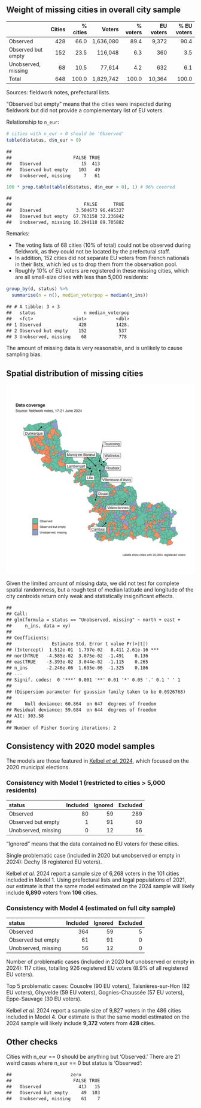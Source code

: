 ## Weight of missing cities in overall city sample

|                     | Cities | % cities |    Voters | % voters | EU voters | % EU voters |
|:--------------------|-------:|---------:|----------:|---------:|----------:|------------:|
| Observed            |    428 |     66.0 | 1,636,080 |     89.4 |     9,372 |        90.4 |
| Observed but empty  |    152 |     23.5 |   116,048 |      6.3 |       360 |         3.5 |
| Unobserved, missing |     68 |     10.5 |    77,614 |      4.2 |       632 |         6.1 |
| Total               |    648 |    100.0 | 1,829,742 |    100.0 |    10,364 |       100.0 |

Sources: fieldwork notes, prefectural lists.

“Observed but empty” means that the cities were inspected during
fieldwork but did not provide a complementary list of EU voters.

Relationship to `n_eur`:

``` r
# cities with n_eur > 0 should be 'Observed'
table(d$status, d$n_eur > 0)
```

    ##                      
    ##                       FALSE TRUE
    ##   Observed               15  413
    ##   Observed but empty    103   49
    ##   Unobserved, missing     7   61

``` r
100 * prop.table(table(d$status, d$n_eur > 0), 1) # 96% covered
```

    ##                      
    ##                           FALSE      TRUE
    ##   Observed             3.504673 96.495327
    ##   Observed but empty  67.763158 32.236842
    ##   Unobserved, missing 10.294118 89.705882

Remarks:

- The voting lists of 68 cities (10% of total) could not be observed
  during fieldwork, as they could not be located by the prefectural
  staff.
- In addition, 152 cities did not separate EU voters from French
  nationals in their lists, which led us to drop them from the
  observation pool.
- Roughly 10% of EU voters are registered in these missing cities, which
  are all small-size cities with less than 5,000 residents:

``` r
group_by(d, status) %>% 
  summarise(n = n(), median_voterpop = median(n_ins))
```

    ## # A tibble: 3 × 3
    ##   status                  n median_voterpop
    ##   <fct>               <int>           <dbl>
    ## 1 Observed              428           1428.
    ## 2 Observed but empty    152            537 
    ## 3 Unobserved, missing    68            778

The amount of missing data is very reasonable, and is unlikely to cause
sampling bias.

## Spatial distribution of missing cities

![](coverage-choropleth.jpg)

Given the limited amount of missing data, we did not test for complete
spatial randomness, but a rough test of median latitude and longitude of
the city centroids return only weak and statistically insignificant
effects.

    ## 
    ## Call:
    ## glm(formula = status == "Unobserved, missing" ~ north + east + 
    ##     n_ins, data = xy)
    ## 
    ## Coefficients:
    ##               Estimate Std. Error t value Pr(>|t|)    
    ## (Intercept)  1.512e-01  1.797e-02   8.411 2.61e-16 ***
    ## northTRUE   -4.585e-02  3.075e-02  -1.491    0.136    
    ## eastTRUE    -3.393e-02  3.044e-02  -1.115    0.265    
    ## n_ins       -2.246e-06  1.695e-06  -1.325    0.186    
    ## ---
    ## Signif. codes:  0 '***' 0.001 '**' 0.01 '*' 0.05 '.' 0.1 ' ' 1
    ## 
    ## (Dispersion parameter for gaussian family taken to be 0.0926768)
    ## 
    ##     Null deviance: 60.864  on 647  degrees of freedom
    ## Residual deviance: 59.684  on 644  degrees of freedom
    ## AIC: 303.58
    ## 
    ## Number of Fisher Scoring iterations: 2

## Consistency with 2020 model samples

The models are those featured in [Kelbel *et al.*
2024](https://doi.org/10.17645/pag.7507), which focused on the 2020
municipal elections.

### Consistency with **Model 1** (restricted to cities \> 5,000 residents)

| status              | Included | Ignored | Excluded |
|:--------------------|---------:|--------:|---------:|
| Observed            |       80 |      59 |      289 |
| Observed but empty  |        1 |      91 |       60 |
| Unobserved, missing |        0 |      12 |       56 |

“Ignored” means that the data contained no EU voters for these cities.

Single problematic case (included in 2020 but unobserved or empty in
2024): Dechy (8 registered EU voters).

Kelbel *et al.* 2024 report a sample size of 6,268 voters in the 101
cities included in Model 1. Using prefectural lists and legal
populations of 2021, our estimate is that the same model estimated on
the 2024 sample will likely include **6,890** voters from **106**
cities.

### Consistency with **Model 4** (estimated on full city sample)

| status              | Included | Ignored | Excluded |
|:--------------------|---------:|--------:|---------:|
| Observed            |      364 |      59 |        5 |
| Observed but empty  |       61 |      91 |        0 |
| Unobserved, missing |       56 |      12 |        0 |

Number of problematic cases (included in 2020 but unobserved or empty in
2024): 117 cities, totalling 926 registered EU voters (8.9% of all
registered EU voters).

Top 5 problematic cases: Cousolre (90 EU voters), Taisnières-sur-Hon (82
EU voters), Ghyvelde (59 EU voters), Gognies-Chaussée (57 EU voters),
Eppe-Sauvage (30 EU voters).

Kelbel *et al.* 2024 report a sample size of 9,827 voters in the 486
cities included in Model 4. Our estimate is that the same model
estimated on the 2024 sample will likely include **9,372** voters from
**428** cities.

## Other checks

Cities with n_eur == 0 should be anything but ‘Observed.’ There are 21
weird cases where n_eur == 0 but status is ‘Observed’:

    ##                      zero
    ##                       FALSE TRUE
    ##   Observed              413   15
    ##   Observed but empty     49  103
    ##   Unobserved, missing    61    7
